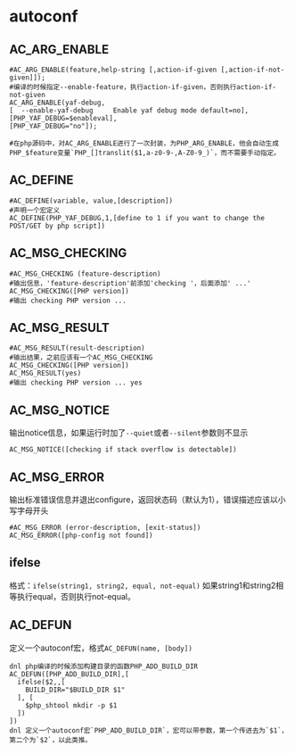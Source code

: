 # autoconf
## AC_ARG_ENABLE
```autoconf
#AC_ARG_ENABLE(feature,help-string [,action-if-given [,action-if-not-given]]);
#编译的时候指定--enable-feature，执行action-if-given，否则执行action-if-not-given
AC_ARG_ENABLE(yaf-debug,
[  --enable-yaf-debug     Enable yaf debug mode default=no],
[PHP_YAF_DEBUG=$enableval],
[PHP_YAF_DEBUG="no"]);

#在php源码中，对AC_ARG_ENABLE进行了一次封装，为PHP_ARG_ENABLE，他会自动生成PHP_$feature变量`PHP_[]translit($1,a-z0-9-,A-Z0-9_)`，而不需要手动指定。
```

## AC_DEFINE
```autoconf
#AC_DEFINE(variable, value,[description])
#声明一个宏定义
AC_DEFINE(PHP_YAF_DEBUG,1,[define to 1 if you want to change the POST/GET by php script])
```

## AC_MSG_CHECKING
```autoconf
#AC_MSG_CHECKING (feature-description)
#输出信息，'feature-description'前添加'checking '，后面添加' ...'
AC_MSG_CHECKING([PHP version])
#输出 checking PHP version ...
```

## AC_MSG_RESULT
```autoconf
#AC_MSG_RESULT(result-description)
#输出结果，之前应该有一个AC_MSG_CHECKING
AC_MSG_CHECKING([PHP version])
AC_MSG_RESULT(yes)
#输出 checking PHP version ... yes
```

## AC_MSG_NOTICE
输出notice信息，如果运行时加了`--quiet`或者`--silent`参数则不显示
```autoconf
AC_MSG_NOTICE([checking if stack overflow is detectable])
```

## AC_MSG_ERROR
输出标准错误信息并退出configure，返回状态码（默认为1），错误描述应该以小写字母开头
```autoconf
#AC_MSG_ERROR (error-description, [exit-status])
AC_MSG_ERROR([php-config not found])
```
## ifelse
格式：`ifelse(string1, string2, equal, not-equal)`
如果string1和string2相等执行equal，否则执行not-equal。


## AC_DEFUN
定义一个autoconf宏，格式`AC_DEFUN(name, [body])`
```autoconf
dnl php编译的时候添加构建目录的函数PHP_ADD_BUILD_DIR
AC_DEFUN([PHP_ADD_BUILD_DIR],[
  ifelse($2,,[
    BUILD_DIR="$BUILD_DIR $1"
  ], [
    $php_shtool mkdir -p $1
  ])
])
dnl 定义一个autoconf宏`PHP_ADD_BUILD_DIR`，宏可以带参数，第一个传进去为`$1`，第二个为`$2`，以此类推。
```

